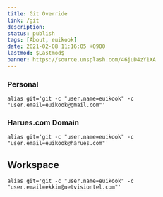 ```yaml
---
title: Git Override
link: /git
description: 
status: publish
tags: [About, euikook]
date: 2021-02-08 11:16:05 +0900
lastmod: $Lastmod$ 
banner: https://source.unsplash.com/46juD4zY1XA
---
```



### Personal
```
alias git='git -c "user.name=euikook" -c "user.email=euikook@gmail.com"'
```

### Harues.com Domain
```
alias git='git -c "user.name=euikook" -c "user.email=euikook@harues.com"'
```

## Workspace
```
alias git='git -c "user.name=euikook" -c "user.email=ekkim@netvisiontel.com"'
```


